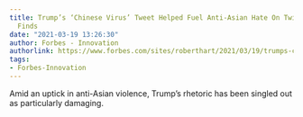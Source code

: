 ```yaml
---
title: Trump’s ‘Chinese Virus’ Tweet Helped Fuel Anti-Asian Hate On Twitter, Study
  Finds
date: "2021-03-19 13:26:30"
author: Forbes - Innovation
authorlink: https://www.forbes.com/sites/roberthart/2021/03/19/trumps-chinese-virus-tweet-helped-fuel-anti-asian-hate-on-twitter-study-finds/
tags:
- Forbes-Innovation
---
```

Amid an uptick in anti-Asian violence, Trump’s rhetoric has been singled out as particularly damaging.
